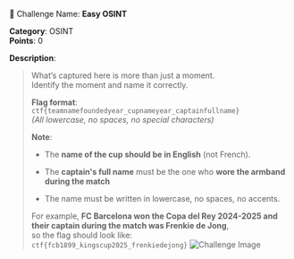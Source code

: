 🧩 Challenge Name: **Easy OSINT**

**Category**: OSINT  
**Points**: 0

**Description**:

> What’s captured here is more than just a moment.  
> Identify the moment and name it correctly.
> 
> **Flag format**:  
> `ctf{teamnamefoundedyear_cupnameyear_captainfullname}`  
> _(All lowercase, no spaces, no special characters)_
> 
> **Note**:
> 
> - The **name of the cup should be in English** (not French).
>     
> - The **captain's full name** must be the one who **wore the armband during the match** 
>     
> - The name must be written in lowercase, no spaces, no accents.
>     
> 
> For example, **FC Barcelona won the Copa del Rey 2024-2025 and their captain during the match was Frenkie de Jong**,  
> so the flag should look like:  
> `ctf{fcb1899_kingscup2025_frenkiedejong}`
![Challenge Image]([https://github.com/your-username/ctf-challenges/blob/main/F1ndM1/your-image.jpg?raw=true](https://github.com/b4d33r/ctf-challenges/blob/main/Easy%20OSINT/easyosint.jpg))

